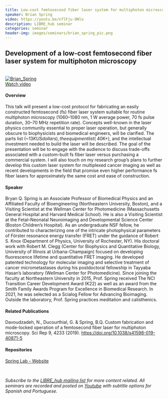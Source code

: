 ```yaml
---
title: Low-cost femtosecond fiber laser system for multiphoton microscopy
speaker: Brian Spring
video: https://youtu.be/nflFju-ONlo
description: LIBRE_hub seminar
categories: seminar
header-img: images/seminars/brian_spring_pic.png
---
```


## Development of a low-cost femtosecond fiber laser system for multiphoton microscopy

<br>

<div class="thumbnail-container">
  <a href="https://youtu.be/nflFju-ONlo">
    <img class="thumbnail" src="http://img.youtube.com/vi/nflFju-ONlo/0.jpg" alt="Brian_Spring">
    <div class="overlay">
      <span class="text">Watch video</span>
    </div>
  </a>
</div>

#### Overview
This talk will present a low-cost protocol for fabricating an easily constructed femtosecond (fs) fiber laser system suitable for routine multiphoton microscopy (1060–1080 nm, 1 W average power, 70 fs pulse duration, 30–70 MHz repetition rate). Concepts well-known in the laser physics community essential to proper laser operation, but generally obscure to biophysicists and biomedical engineers, will be clarified. The parts list (~$13K US dollars), the equipment list (~$40K+), and the intellectual investment needed to build the laser will be described. The goal of the presentation will be to engage with the audience to discuss trade-offs associated with a custom-built fs fiber laser versus purchasing a commercial system. I will also touch on my research group’s plans to further develop this custom laser system for multiplexed cancer imaging as well as recent developments in the field that promise even higher performance fs fiber lasers for approximately the same cost and ease of construction.

#### Speaker
Bryan Q. Spring is an Associate Professor of Biomedical Physics and an Affiliated Faculty of Bioengineering (Northeastern University, Boston), and a Visiting Scientist at the Wellman Center for Photomedicine (Massachusetts General Hospital and Harvard Medical School). He is also a Visiting Scientist at the Fetal–Neonatal Neuroimaging and Developmental Science Center (Boston Children’s Hospital). As an undergraduate NSF fellow, he contributed to characterizing one of the intricate photophysical parameters of Förster resonance energy transfer (FRET) under the guidance of Robert S. Knox (Department of Physics, University of Rochester, NY). His doctoral work with Robert M. Clegg (Center for Biophysics and Quantitative Biology, University of Illinois at Urbana-Champaign) focused on developing fluorescence lifetime and quantitative FRET imaging. He developed patented technology for molecular imaging and selective treatment of cancer micrometastases during his postdoctoral fellowship in Tayyaba Hasan’s laboratory (Wellman Center for Photomedicine). Since joining the faculty at Northeastern University in 2015, Prof. Spring received The NCI Transition Career Development Award (K22) as well as an award from the Smith Family Awards Program for Excellence in Biomedical Research. In 2021, he was selected as a Scialog Fellow for Advancing Bioimaging. Outside the laboratory, Prof. Spring practices meditation and calisthenics.

#### Related Publications
Davoudzadeh, N., Ducourthial, G. & Spring, B.Q. Custom fabrication and mode-locked operation of a femtosecond fiber laser for multiphoton microscopy. Sci Rep 9, 4233 (2019). https://doi.org/10.1038/s41598-019-40871-5 
‌
#### Repositories
[Spring Lab - Website](https://sites.google.com/view/springlabnu/)

<br>

*Subscribe to the [LIBRE_hub mailing list](https://mailchi.mp/2efa11be3d6b/libre_hub) for more content related. All seminars are recorded and posted on [Youtube](https://www.youtube.com/channel/UCKaffupDA8KKrDE0rd668Xw) with subtitle options for Spanish and Portuguese.*
